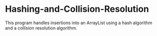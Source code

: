# Hashing-and-Collision-Resolution

This program handles insertions into an ArrayList using a hash algorithm and a collision resolution algorithm.
